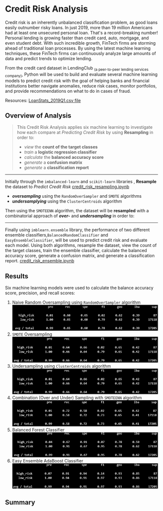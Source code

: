 # Credit Risk Analysis
Credit risk is an inherently unbalanced classification problem, as good loans easily outnumber risky loans. In just 2019, more than 19 million Americans had at least one unsecured personal loan. That's a record-breaking number! Personal lending is growing faster than credit card, auto, mortgage, and even student debt. With such incredible growth, FinTech firms are storming ahead of traditional loan processes. By using the latest machine learning techniques, these FinTech firms can continuously analyze large amounts of data and predict trends to optimize lending.

From the credit card dataset in LendingClub <sub>(a peer-to-peer lending services company)</sub>, Python will be used to build and evaluate several machine learning models to predict credit risk with the goal of helping banks and financial institutions better navigate anomalies, reduce risk cases, monitor portfolios, and provide recommendations on what to do in cases of fraud.

Resources: [LoanStats_2019Q1.csv file](https://github.com/vzhang90/Credit_Risk_Analysis/blob/main/LoanStats_2019Q1.csv)

## Overview of Analysis
 > This Credit Risk Analysis applies six machine learning to investigate how each compare at *Predicting Credit Risk* by using **Resampling** in order to:
 > - *view* the **count of the target classes**
 > - *train* a **logistic regression classifier**
 > - *calculate* the **balanced accuracy score**
 > - *generate* a **confusion matrix**
 > - *generate* a **classification report**

 ---
 Initially through the `imbalanced-learn` and `scikit-learn` libraries , **Resample** the dataset to *Predict Credit Risk*
 [credit_risk_resampling.ipynb](https://github.com/vzhang90/Credit_Risk_Analysis/blob/main/credit_risk_resampling.ipynb)
 - ***oversampling*** using the `RandomOverSampler` and `SMOTE` algorithms  
 - ***undersamplying*** using the `ClusterCentroids` algorithm

Then using the `SMOTEENN` algorithm, the dataset will be **resampled** with a combinatorial approach of ***over-*** and ***undersampling*** in order to:


--- 
Finally using `imblearn.ensemble` library, the performance of two different ensemble classifiers,`BalancedRandomClassifier` and `EasyEnsembleClassifier`, will be used to predict credit risk and evaluate each model. Using both algorithms, resample the dataset, view the count of the target classes, train the ensemble classifier, calculate the balanced accuracy score, generate a confusion matrix, and generate a classification report.
[credit_risk_ensemble.ipynb](https://github.com/vzhang90/Credit_Risk_Analysis/blob/main/credit_risk_ensemble.ipynb)
  

## Results

Six machine learning models were used to calculate the balance accuracy score, precision, and recall scores:
1) Naive Random Oversampling using `RandomOverSampler` algorithm
![Naive Random Oversampling Imbalanced Classification Report](https://github.com/vzhang90/Credit_Risk_Analysis/blob/main/images/naive_random_sampling_imbclass.png)
2) `SMOTE` Oversampling
![SMOTE imblanace classification report](https://github.com/vzhang90/Credit_Risk_Analysis/blob/main/images/SMOTE_oversampling_imbclass.png)
3) Undersampling using `ClusterCentroids` algorithm
![ClusterCentroids classification report imbalanced](https://github.com/vzhang90/Credit_Risk_Analysis/blob/main/images/SMOTE_oversampling_imbclass.png)
4) Combination (Over and Under) Sampling with `SMOTEENN` algorithm
![SMOTEEN classification report imbalanced](https://github.com/vzhang90/Credit_Risk_Analysis/blob/main/images/SMOTEENN_combosampling_imbclass.png)
5) Balanced Forest Classifier
![balanced forest classifier](https://github.com/vzhang90/Credit_Risk_Analysis/blob/main/images/balanced_random_forest_classifier_imbclass.png)
6) Easy Ensemble AdaBoost Classifier
![ECC classification report imbalanced](https://github.com/vzhang90/Credit_Risk_Analysis/blob/main/images/ECC_imbclass.png)

## Summary
